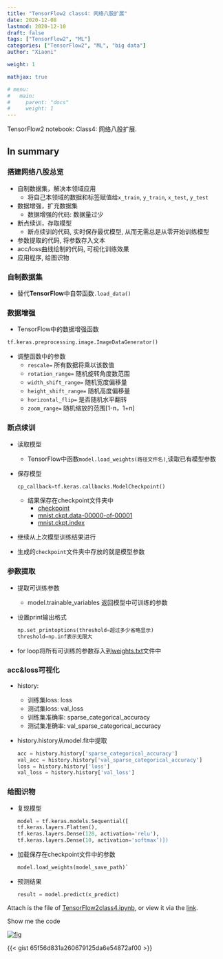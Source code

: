 ```yaml
---
title: "TensorFlow2 class4: 网络八股扩展"
date: 2020-12-08
lastmod: 2020-12-10
draft: false
tags: ["TensorFlow2", "ML"]
categories: ["TensorFlow2", "ML", "big data"]
author: "Xiaoni"

weight: 1

mathjax: true

# menu:
#   main:
#     parent: "docs"
#     weight: 1
---
```


TensorFlow2 notebook: Class4: 网络八股扩展.

<!--more-->

## In summary

### 搭建网络八股总览
- 自制数据集，解决本领域应用
  - 将自己本领域的数据和标签赋值给`x_train`, `y_train`, `x_test`, `y_test`
- 数据增强，扩充数据集
  - 数据增强的代码: 数据量过少
- 断点续训，存取模型
  - 断点续训的代码, 实时保存最优模型, 从而无需总是从零开始训练模型
- 参数提取的代码, 将参数存入文本
- acc/loss曲线绘制的代码, 可视化训练效果
- 应用程序, 给图识物

### 自制数据集
- 替代**TensorFlow**中自带函数`.load_data()`

### 数据增强
- TensorFlow中的数据增强函数

```python
tf.keras.preprocessing.image.ImageDataGenerator()
```

- 调整函数中的参数
  - `rescale=` 所有数据将乘以该数值
  - `rotation_range=`  随机旋转角度数范围
  - `width_shift_range=` 随机宽度偏移量
  - `height_shift_range=` 随机高度偏移量
  - `horizontal_flip=` 是否随机水平翻转
  - `zoom_range=` 随机缩放的范围[1-n，1+n]
  
### 断点续训
- 读取模型
  - TensorFlow中函数`model.load_weights(路径文件名)`,读取已有模型参数
- 保存模型

    ```python
    cp_callback=tf.keras.callbacks.ModelCheckpoint()
    ```

  - 结果保存在checkpoint文件夹中
    - [checkpoint](checkpoint)
    - [mnist.ckpt.data-00000-of-00001](mnist.ckpt.data-00000-of-00001)
    - [mnist.ckpt.index](mnist.ckpt.index)
- 继续从上次模型训练结果进行
- 生成的`checkpoint`文件夹中存放的就是模型参数

### 参数提取
- 提取可训练参数
  - model.trainable_variables 返回模型中可训练的参数
- 设置print输出格式

    ```python
    np.set_printoptions(threshold=超过多少省略显示)
    threshold=np.inf表示无限大
    ```

- for loop将所有可训练的参数存入到[weights.txt](weights.txt)文件中

### acc&loss可视化
- history:
  - 训练集loss: loss
  - 测试集loss: val_loss
  - 训练集准确率: sparse_categorical_accuracy
  - 测试集准确率: val_sparse_categorical_accuracy
- history.history从model.fit中提取

    ```python
    acc = history.history['sparse_categorical_accuracy']
    val_acc = history.history['val_sparse_categorical_accuracy']
    loss = history.history['loss']
    val_loss = history.history['val_loss']
    ```

### 给图识物
- 复现模型

    ```python
    model = tf.keras.models.Sequential([
    tf.keras.layers.Flatten(),
    tf.keras.layers.Dense(128, activation='relu'), 
    tf.keras.layers.Dense(10, activation='softmax’)])
    ```

- 加载保存在checkpoint文件中的参数

    ```python
    model.load_weights(model_save_path)`
    ```

- 预测结果
  
  ```python
  result = model.predict(x_predict)
  ```


Attach is the file of [TensorFlow2class4.ipynb](TensorFlow2class4.ipynb), or view it via the [link](https://colab.research.google.com/drive/1lbZj25hoCJzQbwSJRts0X1gwdLW-Diw7?usp=sharing).

Show me the code <i class="far fa-hand-point-down"></i>

[![fig](fig1.png)](https://gist.github.com/xiaonilee/65f56d831a260679125da6e54872af00)

{{< gist 65f56d831a260679125da6e54872af00 >}}
